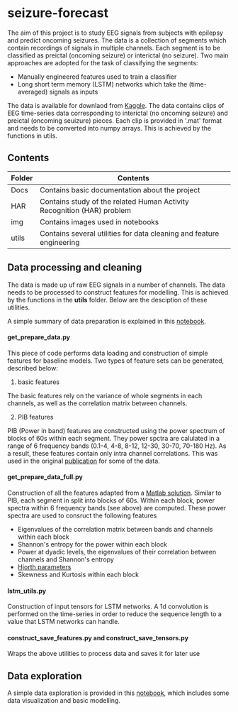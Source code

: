 # seizure-forecast

The aim of this project is to study EEG signals from subjects with epilepsy and predict oncoming seizures. The data is a collection of segments which contain recordings of signals in multiple channels. Each segment is to be classified as
preictal (oncoming seizure) or interictal (no seizure). Two main approaches are adopted for the task of classifying the 
segments:

* Manually engineered features used to train a classifier
* Long short term memory (LSTM) networks which take the (time-averaged) signals as inputs  

The data is available for downlaod from [Kaggle](https://www.kaggle.com/c/seizure-prediction/data). The data contains
clips of EEG time-series data corresponding to interictal (no oncoming seizure) and preictal (oncoming seuizure) pieces. 
Each clip is provided in '.mat' format and needs to be converted into numpy arrays. This is achieved by the functions in 
utils.

## Contents

Folder | Contents
------ | --------
Docs   | Contains basic documentation about the project                          
HAR    | Contains study of the related Human Activity Recognition (HAR) problem  
img    | Contains images used in notebooks                                       
utils  | Contains several utilities for data cleaning and feature engineering    

## Data processing and cleaning 

The data is made up uf raw EEG signals in a number of channels. The data needs to 
be processed to construct features for modelling. This is achieved by the functions in the **utils** folder. 
Below are the desciption of these utilities. 

A simple summary of data preparation is explained in this [notebook](https://github.com/bhimmetoglu/seizure-forecast/blob/master/data_preparation.ipynb).

#### **get_prepare_data.py**

This piece of code performs data loading and construction of simple features for baseline models. Two types of feature
sets can be generated, described below:

1. basic features

The basic features rely on the variance of whole segments in each channels, as well as the correlation matrix between channels.

2. PIB features

PIB (Power in band) features are constructed using the power spectrum of blocks of 60s within each segment. They power spctra 
are calulated in a range of 6 frequency bands (0.1-4, 4-8, 8-12, 12-30, 30-70, 70-180 Hz). As a result, these features
contain only intra channel correlations. This was used in the original [publication](https://doi.org/10.1371/journal.pone.0081920) for some of the data.  

#### **get_prepare_data_full.py**

Construction of all the features adapted from a [Matlab solution](https://github.com/drewabbot/kaggle-seizure-prediction). Similar to PIB, 
each segment in split into blocks of 60s. Within each block, power spectra within 6 frequency bands (see above) are computed. These power
spectra are used to consruct the following features

* Eigenvalues of the correlation matrix between bands and channels within each block
* Shannon's entropy for the power within each block
* Power at dyadic levels, the eigenvalues of their correlation between channels and Shannon's entropy
* [Hjorth parameters](https://en.wikipedia.org/wiki/Hjorth_parameters)
* Skewness and Kurtosis within each block

#### **lstm_utils.py**

Construction of input tensors for LSTM networks. A 1d convolution is performed on the time-series in order to reduce the sequence length
to a value that LSTM networks can handle. 

#### **construct_save_features.py** and **construct_save_tensors.py**

Wraps the above utilities to process data and saves it for later use

## Data exploration
A simple data exploration is provided in this [notebook](https://github.com/bhimmetoglu/seizure-forecast/blob/master/explore.ipynb),
which includes some data visualization and basic modelling.

